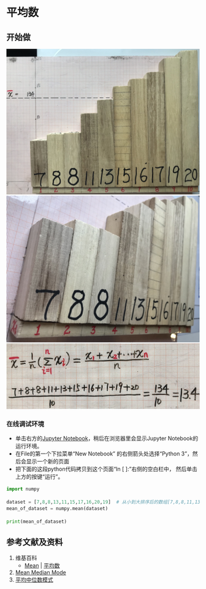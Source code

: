 # 平均数

## 开始做

![](/images/统计/基本概念/平均数/1a1.jpg)
![](/images/统计/基本概念/平均数/1a2.jpg)
![](/images/统计/基本概念/平均数/1a3.jpg)

### 在线调试环境

- 单击右方的[Jupyter Notebook](https://mybinder.org/v2/gh/ipython/ipython-in-depth/master?filepath=binder/Index.ipynb)，稍后在浏览器里会显示Jupyter Notebook的运行环境。
- 在File的第一个下拉菜单“New Notebook” 的右侧箭头处选择“Python 3”，然后会显示一个新的页面
- 把下面的这段python代码拷贝到这个页面“In [ ]:”右侧的空白栏中， 然后单击上方的按键“运行”。

```python
import numpy

dataset = [7,8,8,13,11,15,17,16,20,19]  # 从小到大排序后的数组[7,8,8,11,13,15,16,17,19,20]
mean_of_dataset = numpy.mean(dataset)

print(mean_of_dataset)
```

## 参考文献及资料

1. 维基百科
	- [Mean](https://en.wikipedia.org/wiki/Mean) | [平均数](https://zh.wikipedia.org/wiki/平均数) 
2. [Mean Median Mode](https://www.w3schools.com/python/python_ml_mean_median_mode.asp)
3. [平均中位数模式](https://www.w3school.com.cn/python/python_ml_mean_median_mode.asp)